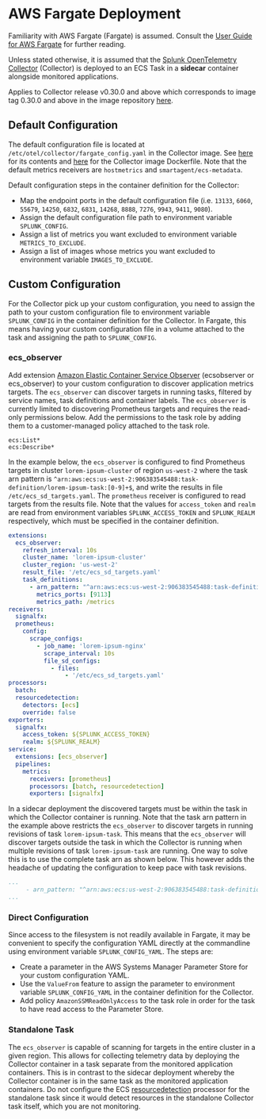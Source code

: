 # AWS Fargate Deployment
Familiarity with AWS Fargate (Fargate) is assumed. Consult the 
[User Guide for AWS Fargate](https://docs.aws.amazon.com/AmazonECS/latest/userguide/what-is-fargate.html) for further reading.

Unless stated otherwise, it is assumed that the [Splunk OpenTelemetry Collector](https://github.com/signalfx/splunk-otel-collector)
(Collector) is deployed to an ECS Task in a **sidecar** container alongside monitored applications.

Applies to Collector release v0.30.0 and above which corresponds to image tag 0.30.0 and above in the image repository
[here](https://quay.io/repository/signalfx/splunk-otel-collector?tab=tags).


## Default Configuration
The default configuration file is located at `/etc/otel/collector/fargate_config.yaml`
in the Collector image. See 
[here](https://github.com/signalfx/splunk-otel-collector/blob/main/cmd/otelcol/config/collector/fargate_config.yaml)
for its contents and 
[here](https://github.com/signalfx/splunk-otel-collector/blob/main/cmd/otelcol/Dockerfile)
for the Collector image Dockerfile. Note that the default metrics receivers are `hostmetrics`
and `smartagent/ecs-metadata`.

Default configuration steps in the container definition for the Collector:
- Map the endpoint ports in the default configuration file (i.e. `13133`, `6060`,
  `55679`, `14250`, `6832`, `6831`, `14268`, `8888`, `7276`, `9943`, `9411`, `9080`).
- Assign the default configuration file path to environment variable `SPLUNK_CONFIG`.
- Assign a list of metrics you want excluded to environment variable `METRICS_TO_EXCLUDE`.
- Assign a list of images whose metrics you want excluded to environment variable `IMAGES_TO_EXCLUDE`.

## Custom Configuration
For the Collector pick up your custom configuration, you need to assign the path to your custom
configuration file to environment variable `SPLUNK_CONFIG` in the container definition for
the Collector. In Fargate, this means having your custom configuration file in a volume
attached to the task and assigning the path to `SPLUNK_CONFIG`.

### ecs_observer
Add extension
[Amazon Elastic Container Service Observer](https://github.com/open-telemetry/opentelemetry-collector-contrib/tree/main/extension/observer/ecsobserver#amazon-elastic-container-service-observer)
(ecsobserver or ecs_observer) to your custom configuration to discover application metrics
targets. The `ecs_observer` can discover targets in running tasks, filtered by service names,
task definitions and container labels. The `ecs_observer` is currently limited to discovering
Prometheus targets and requires the read-only permissions below. Add the permissions to the task role
by adding them to a customer-managed policy attached to the task role.
```text
ecs:List*
ecs:Describe*
```

In the example below, the `ecs_observer` is configured to find Prometheus targets in
cluster `lorem-ipsum-cluster` of region `us-west-2` where the task arn pattern is 
`^arn:aws:ecs:us-west-2:906383545488:task-definition/lorem-ipsum-task:[0-9]+$`,
and write the results in file `/etc/ecs_sd_targets.yaml`. The `prometheus` receiver is
configured to read targets from the results file. Note that the values for `access_token`
and `realm` are read from environment variables `SPLUNK_ACCESS_TOKEN` and `SPLUNK_REALM`
respectively, which must be specified in the container definition.

```yaml
extensions:
  ecs_observer:
    refresh_interval: 10s
    cluster_name: 'lorem-ipsum-cluster'
    cluster_region: 'us-west-2'
    result_file: '/etc/ecs_sd_targets.yaml'
    task_definitions:
      - arn_pattern: "^arn:aws:ecs:us-west-2:906383545488:task-definition/lorem-ipsum-task:[0-9]+$"
        metrics_ports: [9113]
        metrics_path: /metrics
receivers:
  signalfx:
  prometheus:
    config:
      scrape_configs:
        - job_name: 'lorem-ipsum-nginx'
          scrape_interval: 10s
          file_sd_configs:
            - files:
                - '/etc/ecs_sd_targets.yaml'
processors:
  batch:
  resourcedetection:
    detectors: [ecs]
    override: false    
exporters:
  signalfx:
    access_token: ${SPLUNK_ACCESS_TOKEN}
    realm: ${SPLUNK_REALM}
service:
  extensions: [ecs_observer]
  pipelines:
    metrics:
      receivers: [prometheus]
      processors: [batch, resourcedetection]
      exporters: [signalfx]
```
In a sidecar deployment the discovered targets must be within the task in which the Collector
container is running. Note that the task arn pattern in the example above 
restricts the `ecs_observer` to discover targets in running revisions of task `lorem-ipsum-task`.
This means that the `ecs_observer` will discover targets outside the task in which the Collector is
running when multiple revisions of task `lorem-ipsum-task` are running. One way
to solve this is to use the complete task arn as shown below. This however adds the headache of
updating the configuration to keep pace with task revisions.

```yaml
...
     - arn_pattern: "^arn:aws:ecs:us-west-2:906383545488:task-definition/lorem-ipsum-task:3$"
...
```

### Direct Configuration
Since access to the filesystem is not readily available in Fargate, it may be convenient to
specify the configuration YAML directly at the commandline using environment variable
`SPLUNK_CONFIG_YAML`. The steps are:
- Create a parameter in the AWS Systems Manager Parameter Store for your custom configuration
  YAML.
- Use the `ValueFrom` feature to assign the parameter to environment variable
  `SPLUNK_CONFIG_YAML` in the container definition for the Collector.
- Add policy `AmazonSSMReadOnlyAccess` to the task role in order for the task to have
  read access to the Parameter Store.

### Standalone Task
The `ecs_observer` is capable of scanning for targets in the entire cluster in a given region.
This allows for collecting telemetry data by deploying the Collector container in a task 
separate from the monitored application containers. This is in contrast to the sidecar 
deployment whereby the Collector container is in the same task as the monitored application
containers. Do not configure the ECS
[resourcedetection](https://github.com/open-telemetry/opentelemetry-collector-contrib/tree/main/processor/resourcedetectionprocessor#resource-detection-processor) 
processor for the standalone task since it would detect resources in the standalone Collector
task itself, which you are not monitoring.